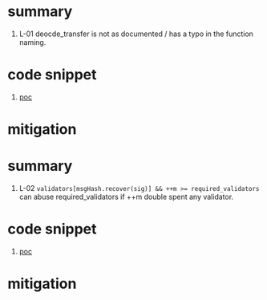 # summary

1. L-01 deocde_transfer is not as documented / has a typo in the function naming. 

# code snippet

1. [poc](https://github.com/code-423n4/2024-08-chakra/blob/d0d45ae1d26ca1b87034e67180fac07ce9642fd9/solidity/handler/contracts/ERC20CodecV1.sol#L65)

# mitigation

# summary

1. L-02 `validators[msgHash.recover(sig)] && ++m >= required_validators` can abuse required_validators if ++m double spent any validator.

# code snippet

1. [poc](https://github.com/code-423n4/2024-08-chakra/blob/d0d45ae1d26ca1b87034e67180fac07ce9642fd9/solidity/settlement/contracts/SettlementSignatureVerifier.sol#L203)

# mitigation

